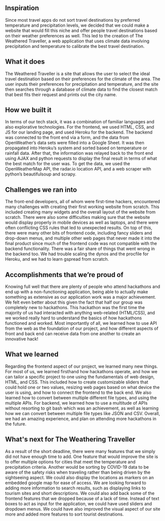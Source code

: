 ## Inspiration

Since most travel apps do not sort travel destinations by preferred temperature and precipitation levels, we decided that we could make a website that would fill this niche and offer people travel destinations based on their weather preferences as well. This led to the creation of The Weathered Traveller, a web application that uses climate data involving precipitation and temperature to calibrate the best travel destination. 

## What it does 

The Weathered Traveller is a site that allows the user to select the ideal travel destination based on their preferences for the climate of the area. The user inputs their preferences for precipitation and temperature, and the site then searches through a database of climate data to find the closest match that best fits their request and prints out the city name.

## How we built it 

In terms of our tech stack, it was a combination of familiar languages and also explorative technologies. For the frontend, we used HTML, CSS, and JS for our landing page, and used Heroku for the backend. The backend was connected to the front end via a form, and the data from OpenWeather’s data sets were filled into a Google Sheet. It was then propagated into Heroku’s system and sorted based on temperature or rainfall data. After that, the information was relayed back to the front end using AJAX and python requests to display the final result in terms of what the best match for the user was. To get the data, we used the OpenWeatherMap API, the radar.io location API, and a web scraper with python’s beautifulsoup and scrapy. 

## Challenges we ran into
The front-end developers, all of whom were first-time hackers, encountered many challenges with creating their first working website from scratch. This included creating many widgets and the overall layout of the website from scratch. There were also some difficulties making sure that the website would display properly in mobile devices as well as laptops, and there were often conflicting CSS rules that led to unexpected results. On top of this, there were many other bits of frontend code, including fancy sliders and drop-down menus, and multiple other web pages that never made it into the final product since much of the frontend code was not compatible with the backend functionality. There was a fair share of things that went wrong in the backend too. We had trouble scaling the dynos and the procfile for Heroku, and we had to learn gspread from scratch. 

## Accomplishments that we’re proud of

Knowing full well that there are plenty of people who attend hackathons and end up with a non-functioning application, being able to actually make something as extensive as our application work was a major achievement. We felt even better about this given the fact that half our group was completely new to hackathons. This hackathon was the first time the majority of us had interacted with anything web-related (HTML/CSS), and we worked really hard to understand the basics of how hackathons functioned and worked. Most importantly of all, we learned how to use API from the web as the foundation of our project, and how different aspects of front and back end can receive data from one another to create an innovative hack!

## What we learned 

Regarding the frontend aspect of our project, we learned many new things. For most of us, we learned firsthand how hackathons operate, and how we can tailor a specific project to one using the fundamentals of web design, HTML, and CSS. This included how to create customizable sliders that could hold one or two values, resizing web pages based on what device the user is using, and how to connect the frontend to the back end. We also learned how to convert between multiple different file types, and using the multiple APIs. For backend, we learned how to use a multitude of APIs without resorting to git bash which was an achievement, as well as learning how we can convert between multiple file types like JSON and CSV. Overall, we had an amazing experience, and plan on attending more hackathons in the future. 

## What's next for The Weathering Traveller

As a result of the short deadline, there were many features that we simply did not have enough time to add. One feature that would improve the site is to offer multiple options for cities that meet the temperature and precipitation criteria. Another would be sorting by COVID-19 data to be aware of the safety risks when traveling rather than being driven by the sightseeing aspect. We could also display the locations as markers on an embedded google map for ease of access. We are looking forward to adding more information to search results, such as displaying links to tourism sites and short descriptions. We could also add back some of the frontend features that we dropped because of a lack of time. Instead of text boxes to act as input for the application, we could have used sliders and dropdown menus. We could have also improved the visual aspect of our site more and added more features to sort tourist destinations.
